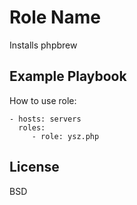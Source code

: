 Role Name
=========

Installs phpbrew

Example Playbook
----------------

How to use role:

    - hosts: servers
      roles:
         - role: ysz.php

License
-------

BSD
